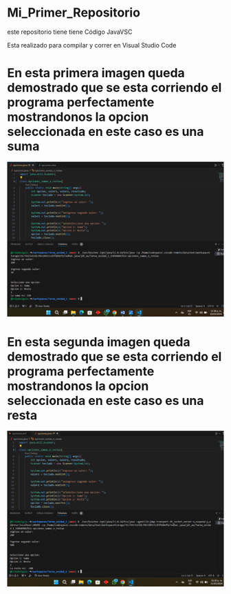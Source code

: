 # Mi_Primer_Repositorio
este repositorio tiene tiene Código JavaVSC

Esta realizado para compilar y correr en Visual Studio Code 

# En esta primera imagen queda demostrado que se esta corriendo el programa perfectamente mostrandonos la opcion seleccionada en este caso es una suma
![](https://github.com/Erikaholguin/Tarea_unidad_1/blob/main/opcion%20de%20suma.png)

# En esta segunda imagen queda demostrado que se esta corriendo el programa perfectamente mostrandonos la opcion seleccionada en este caso es una resta
![](https://github.com/Erikaholguin/Tarea_unidad_1/blob/main/opcion%20de%20resta.png)

